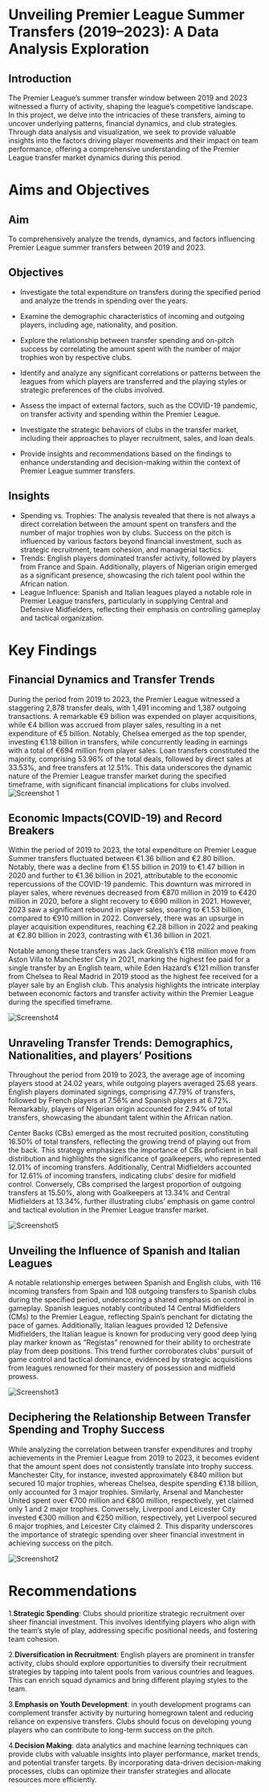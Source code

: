 # Unveiling Premier League Summer Transfers (2019–2023): A Data Analysis Exploration

## Introduction

The Premier League’s summer transfer window between 2019 and 2023 witnessed a flurry of activity, shaping the league’s competitive landscape. In this project, we delve into the intricacies of these transfers, aiming to uncover underlying patterns, financial dynamics, and club strategies. Through data analysis and visualization, we seek to provide valuable insights into the factors driving player movements and their impact on team performance, offering a comprehensive understanding of the Premier League transfer market dynamics during this period.

# Aims and Objectives

## Aim

To comprehensively analyze the trends, dynamics, and factors influencing Premier League summer transfers between 2019 and 2023.

## Objectives
- Investigate the total expenditure on transfers during the specified period and analyze the trends in spending over the years.

- Examine the demographic characteristics of incoming and outgoing players, including age, nationality, and position.

- Explore the relationship between transfer spending and on-pitch success by correlating the amount spent with the number of major trophies won by respective clubs.

- Identify and analyze any significant correlations or patterns between the leagues from which players are transferred and the playing styles or strategic preferences of the clubs involved.

- Assess the impact of external factors, such as the COVID-19 pandemic, on transfer activity and spending within the Premier League.

- Investigate the strategic behaviors of clubs in the transfer market, including their approaches to player recruitment, sales, and loan deals.

- Provide insights and recommendations based on the findings to enhance understanding and decision-making within the context of Premier League summer transfers.

  

## Insights
- Spending vs. Trophies: The analysis revealed that there is not always a direct correlation between the amount spent on transfers and the number of major trophies won by clubs. Success on the pitch is influenced by various factors beyond financial investment, such as strategic recruitment, team cohesion, and managerial tactics.
- Trends: English players dominated transfer activity, followed by players from France and Spain. Additionally, players of Nigerian origin emerged as a significant presence, showcasing the rich talent pool within the African nation.
- League Influence: Spanish and Italian leagues played a notable role in Premier League transfers, particularly in supplying Central and Defensive Midfielders, reflecting their emphasis on controlling gameplay and tactical organization.

# Key Findings
## Financial Dynamics and Transfer Trends
During the period from 2019 to 2023, the Premier League witnessed a staggering 2,878 transfer deals, with 1,491 incoming and 1,387 outgoing transactions. A remarkable €9 billion was expended on player acquisitions, while €4 billion was accrued from player sales, resulting in a net expenditure of €5 billion. Notably, Chelsea emerged as the top spender, investing €1.18 billion in transfers, while concurrently leading in earnings with a total of €694 million from player sales. Loan transfers constituted the majority, comprising 53.96% of the total deals, followed by direct sales at 33.53%, and free transfers at 12.51%. This data underscores the dynamic nature of the Premier League transfer market during the specified timeframe, with significant financial implications for clubs involved.
![Screenshot 1](https://github.com/user-attachments/assets/f42ba082-a24a-49f6-a374-027e5bda45d4)


## Economic Impacts(COVID-19) and Record Breakers

Within the period of 2019 to 2023, the total expenditure on Premier League Summer transfers fluctuated between €1.36 billion and €2.80 billion. Notably, there was a decline from €1.55 billion in 2019 to €1.47 billion in 2020 and further to €1.36 billion in 2021, attributable to the economic repercussions of the COVID-19 pandemic. This downturn was mirrored in player sales, where revenues decreased from €870 million in 2019 to €420 million in 2020, before a slight recovery to €690 million in 2021. However, 2023 saw a significant rebound in player sales, soaring to €1.53 billion, compared to €910 million in 2022. Conversely, there was an upsurge in player acquisition expenditures, reaching €2.28 billion in 2022 and peaking at €2.80 billion in 2023, contrasting with €1.36 billion in 2021.


Notable among these transfers was Jack Grealish’s €118 million move from Aston Villa to Manchester City in 2021, marking the highest fee paid for a single transfer by an English team, while Eden Hazard’s €121 million transfer from Chelsea to Real Madrid in 2019 stood as the highest fee received for a player sale by an English club. This analysis highlights the intricate interplay between economic factors and transfer activity within the Premier League during the specified timeframe.

![Screenshot4](https://github.com/user-attachments/assets/2cdd3157-5735-495b-94c7-10fa85552bc3)


## Unraveling Transfer Trends: Demographics, Nationalities, and players’ Positions

Throughout the period from 2019 to 2023, the average age of incoming players stood at 24.02 years, while outgoing players averaged 25.68 years. English players dominated signings, comprising 47.79% of transfers, followed by French players at 7.56% and Spanish players at 6.72%. Remarkably, players of Nigerian origin accounted for 2.94% of total transfers, showcasing the abundant talent within the African nation.

Center Backs (CBs) emerged as the most recruited position, constituting 16.50% of total transfers, reflecting the growing trend of playing out from the back. This strategy emphasizes the importance of CBs proficient in ball distribution and highlights the significance of goalkeepers, who represented 12.01% of incoming transfers. Additionally, Central Midfielders accounted for 12.61% of incoming transfers, indicating clubs’ desire for midfield control. Conversely, CBs comprised the largest proportion of outgoing transfers at 15.50%, along with Goalkeepers at 13.34% and Central Midfielders at 13.34%, further illustrating clubs’ emphasis on game control and tactical evolution in the Premier League transfer market.

![Screenshot5](https://github.com/user-attachments/assets/26980b51-c7e9-4838-9176-31d0e0408a2a)

## Unveiling the Influence of Spanish and Italian Leagues

A notable relationship emerges between Spanish and English clubs, with 116 incoming transfers from Spain and 108 outgoing transfers to Spanish clubs during the specified period, underscoring a shared emphasis on control in gameplay. Spanish leagues notably contributed 14 Central Midfielders (CMs) to the Premier League, reflecting Spain’s penchant for dictating the pace of games. Additionally, Italian leagues provided 12 Defensive Midfielders, the Italian league is known for producing very good deep lying play marker known as “Registas” renowned for their ability to orchestrate play from deep positions. This trend further corroborates clubs’ pursuit of game control and tactical dominance, evidenced by strategic acquisitions from leagues renowned for their mastery of possession and midfield prowess.


![Screenshot3](https://github.com/user-attachments/assets/a1078e72-f575-4a7e-9ae9-aa6cfa9d87e8)

## Deciphering the Relationship Between Transfer Spending and Trophy Success

While analyzing the correlation between transfer expenditures and trophy achievements in the Premier League from 2019 to 2023, it becomes evident that the amount spent does not consistently translate into trophy success. Manchester City, for instance, invested approximately €840 million but secured 10 major trophies, whereas Chelsea, despite spending €1.18 billion, only accounted for 3 major trophies. Similarly, Arsenal and Manchester United spent over €700 million and €800 million, respectively, yet claimed only 1 and 2 major trophies. Conversely, Liverpool and Leicester City invested €300 million and €250 million, respectively, yet Liverpool secured 6 major trophies, and Leicester City claimed 2. This disparity underscores the importance of strategic spending over sheer financial investment in achieving success on the pitch.



![Screenshot2](https://github.com/user-attachments/assets/5b49a202-1142-4226-ac32-7e984556c8d4)

# Recommendations
1.**Strategic Spending**: Clubs should prioritize strategic recruitment over sheer financial investment. This involves identifying players who align with the team’s style of play, addressing specific positional needs, and fostering team cohesion.

2.**Diversification in Recruitment**: English players are prominent in transfer activity, clubs should explore opportunities to diversify their recruitment strategies by tapping into talent pools from various countries and leagues. This can enrich squad dynamics and bring different playing styles to the team.

3.**Emphasis on Youth Development**: in youth development programs can complement transfer activity by nurturing homegrown talent and reducing reliance on expensive transfers. Clubs should focus on developing young players who can contribute to long-term success on the pitch.

4.**Decision Making**: data analytics and machine learning techniques can provide clubs with valuable insights into player performance, market trends, and potential transfer targets. By incorporating data-driven decision-making processes, clubs can optimize their transfer strategies and allocate resources more efficiently.
